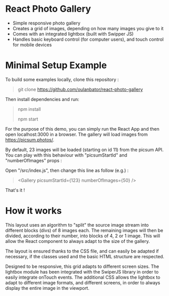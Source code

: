 # React Photo Gallery

* Simple responsive photo gallery
* Creates a grid of images, depending on how many images you give to it
* Comes with an integrated lightbox (built with Swipper JS)
* Handles basic keyboard control (for computer users), and touch control for mobile devices

# Minimal Setup Example

To build some examples locally, clone this repository :
> git clone https://github.com/oulanbator/react-photo-gallery

Then install dependencies and run:
> npm install
> 
> npm start

For the purpose of this demo, you can simply run the React App and then open localhost:3000 in a browser. The gallery will load images from https://picsum.photos/.

By default, 23 images will be loaded (starting on id 11) from the picsum API. You can play with this behaviour with "picsumStartId" and "numberOfImages" props :

Open "/src/index.js", then change this line as follow (e.g.) :
> \<Gallery picsumStartId={123} numberOfImages={50} /\>

That's it !

# How it works

This layout uses an algorithm to "split" the source image stream into different blocks (divs) of 8 images each. The remaining images will then be divided, according to their number, into blocks of 4, 2 or 1 image.  This will allow the React component to always adapt to the size of the gallery.

The layout is ensured thanks to the CSS file, and can easily be adapted if necessary, if the classes used and the basic HTML structure are respected. 

Designed to be responsive, this grid adapts to different screen sizes.
The lightbox module has been integrated with the SwiperJS library in order to easily integrate onTouch events. The additional CSS allows the lightbox to adapt to different image formats, and different screens, in order to always display the entire image in the viewport.
